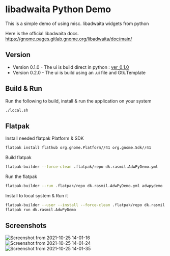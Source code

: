# libadwaita Python Demo

This is a simple demo of using misc. libadwaita widgets from python

Here is the official libadwaita docs.
https://gnome.pages.gitlab.gnome.org/libadwaita/doc/main/

## Version

* Version 0.1.0 - The ui is build direct in python : [ver_0.1.0](https://github.com/timlau/adw_pydemo/tree/ver_0.1.0)
* Version 0.2.0 - The ui is build using an .ui file and Gtk.Template

## Build & Run
Run the following to build, install & run the application on your system
```bash
./local.sh
```

## Flatpak

Install needed flatpak Platform & SDK
```bash
flatpak install flathub org.gnome.Platform//41 org.gnome.Sdk//41
```

Build flatpak
```bash
flatpak-builder --force-clean .flatpak/repo dk.rasmil.AdwPyDemo.yml
```

Run the flatpak 
```bash
flatpak-builder --run .flatpak/repo dk.rasmil.AdwPyDemo.yml adwpydemo
```

Install to local system & Run it
```bash
flatpak-builder --user --install --force-clean .flatpak/repo dk.rasmil.AdwPyDemo.yml
flatpak run dk.rasmil.AdwPyDemo
```

## Screenshots

![Screenshot from 2021-10-25 14-01-16](https://user-images.githubusercontent.com/283985/138691610-cb20c763-0428-48fe-a826-8196371d30e1.png)
![Screenshot from 2021-10-25 14-01-24](https://user-images.githubusercontent.com/283985/138691699-00531f80-ee33-4aaa-be95-0a2df6b20826.png)
![Screenshot from 2021-10-25 14-01-35](https://user-images.githubusercontent.com/283985/138691724-d4be1ab4-74da-4169-8e72-143c65250a9f.png)
